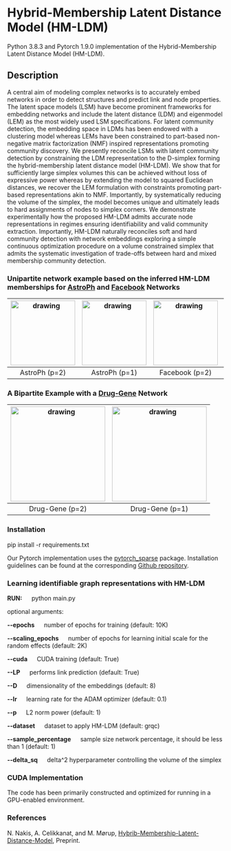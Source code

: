 # Hybrid-Membership Latent Distance Model (HM-LDM)

Python 3.8.3 and Pytorch 1.9.0 implementation of the Hybrid-Membership Latent Distance Model (HM-LDM).

## Description
A central aim of modeling complex networks is to accurately embed networks in order to detect structures and predict link and node properties. The latent space models (LSM) have become prominent frameworks for embedding networks and include the latent distance (LDM) and eigenmodel (LEM) as the most widely used LSM specifications. For latent community detection, the embedding space in LDMs has been endowed with a clustering model whereas LEMs have been constrained to part-based non-negative matrix factorization (NMF) inspired representations promoting community discovery. We presently reconcile LSMs with latent community detection by constraining the LDM representation to the D-simplex forming the hybrid-membership latent distance model (HM-LDM). We show that for sufficiently large simplex volumes this can be achieved without loss of expressive power whereas by extending the model to squared Euclidean distances, we recover the LEM formulation with constraints promoting part-based representations akin to NMF. Importantly, by systematically reducing the volume of the simplex, the model becomes unique and ultimately leads to hard assignments of nodes to simplex corners. We demonstrate experimentally how the proposed HM-LDM admits accurate node representations in regimes ensuring identifiability and valid community extraction. Importantly, HM-LDM naturally reconciles soft and hard community detection with network embeddings exploring a simple continuous optimization procedure on a volume constrained simplex that admits the systematic investigation of trade-offs between hard and mixed membership community detection.

### Unipartite network example based on the inferred HM-LDM memberships for [AstroPh](http://snap.stanford.edu/data/ca-AstroPh.html) and [Facebook](http://snap.stanford.edu/data/ego-Facebook.html)  Networks 

| <img src="https://github.com/Nicknakis/Hybrib-Membership-Latent-Distance-Model/blob/main/images/astroph.jpg?raw=true"  alt="drawing"  width="150"  />   | <img src="https://github.com/Nicknakis/Hybrib-Membership-Latent-Distance-Model/blob/main/images/astroph_l2.jpg?raw=true"  alt="drawing"  width="150" />  | <img src="https://github.com/Nicknakis/Hybrib-Membership-Latent-Distance-Model/blob/main/images/facebook.jpg?raw=true"  alt="drawing"  width="150"  />  | <img src="https://github.com/Nicknakis/Hybrib-Membership-Latent-Distance-Model/blob/main/images/facebook_l2.jpg?raw=true"  alt="drawing"  width="150"  />  |
|:---:|:---:|:---:|:---:|
| AstroPh (p=2) | AstroPh (p=1)| Facebook (p=2) | Facebook (p=1) |


### A Bipartite Example with a [Drug-Gene](http://snap.stanford.edu/biodata/datasets/10002/10002-ChG-Miner.html) Network

| <img src="https://github.com/Nicknakis/Hybrib-Membership-Latent-Distance-Model/blob/main/images/drug_gene_1.jpeg?raw=true"  alt="drawing"  width="220"  />   | <img src="https://github.com/Nicknakis/Hybrib-Membership-Latent-Distance-Model/blob/main/images/l2_drug_gene_1.jpeg?raw=true"  alt="drawing"  width="220"  />  |
|:---:|:---:|
| Drug-Gene (p=2) | Drug-Gene (p=1) |

### Installation
pip install -r requirements.txt

Our Pytorch implementation uses the [pytorch_sparse](https://github.com/rusty1s/pytorch_sparse) package. Installation guidelines can be found at the corresponding [Github repository](https://github.com/rusty1s/pytorch_sparse).

### Learning identifiable graph representations with HM-LDM
**RUN:** &emsp; python main.py

optional arguments:

**--epochs**  &emsp;  number of epochs for training (default: 10K)

**--scaling_epochs**    &emsp;    number of epochs for learning initial scale for the random effects (default: 2K)

**--cuda**  &emsp;    CUDA training (default: True)

**--LP**   &emsp;     performs link prediction (default: True)

**--D**   &emsp;      dimensionality of the embeddings (default: 8)

**--lr**   &emsp;     learning rate for the ADAM optimizer (default: 0.1)

**--p**   &emsp;     L2 norm power (default: 1)

**--dataset** &emsp;  dataset to apply HM-LDM (default: grqc)

**--sample_percentage** &emsp;  sample size network percentage, it should be less than 1 (default: 1)

**--delta_sq** &emsp;  delta^2 hyperparameter controlling the volume of the simplex


### CUDA Implementation

The code has been primarily constructed and optimized for running in a GPU-enabled environment.


### References
N. Nakis, A. Celikkanat, and M. Mørup, [Hybrib-Membership-Latent-Distance-Model](https://arxiv.org/abs/2204.05885), Preprint.

